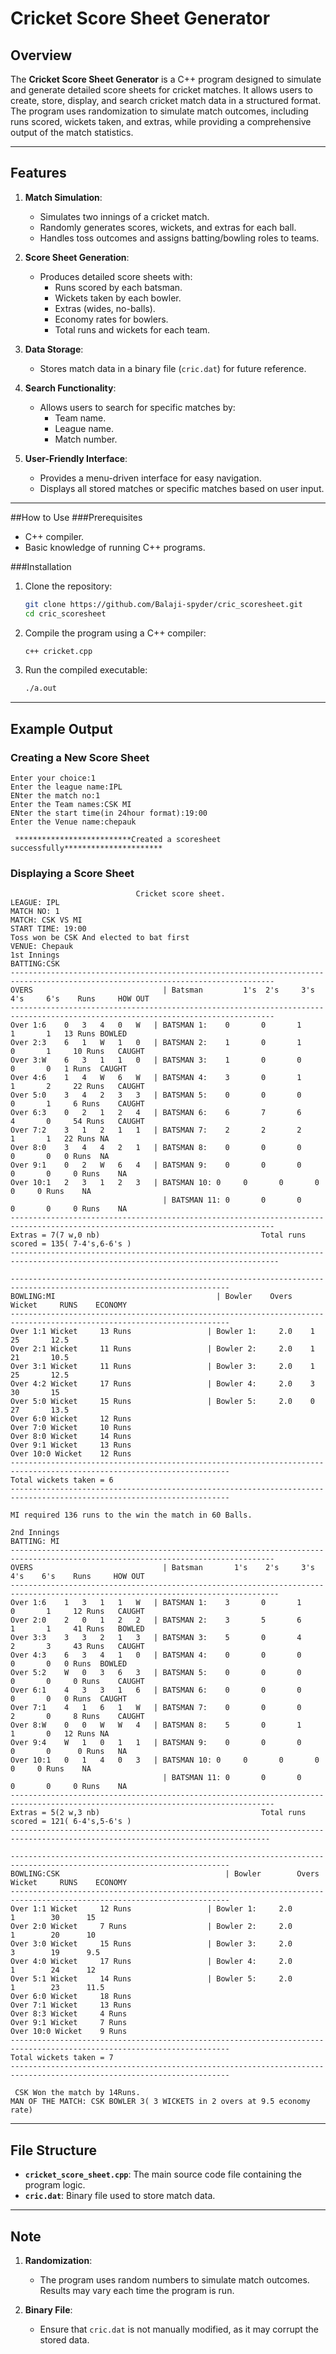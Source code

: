 
# Cricket Score Sheet Generator

## Overview
The **Cricket Score Sheet Generator** is a C++ program designed to simulate and generate detailed score sheets for cricket matches. It allows users to create, store, display, and search cricket match data in a structured format. The program uses randomization to simulate match outcomes, including runs scored, wickets taken, and extras, while providing a comprehensive output of the match statistics.

---

## Features
1. **Match Simulation**:
   - Simulates two innings of a cricket match.
   - Randomly generates scores, wickets, and extras for each ball.
   - Handles toss outcomes and assigns batting/bowling roles to teams.

2. **Score Sheet Generation**:
   - Produces detailed score sheets with:
     - Runs scored by each batsman.
     - Wickets taken by each bowler.
     - Extras (wides, no-balls).
     - Economy rates for bowlers.
     - Total runs and wickets for each team.

3. **Data Storage**:
   - Stores match data in a binary file (`cric.dat`) for future reference.

4. **Search Functionality**:
   - Allows users to search for specific matches by:
     - Team name.
     - League name.
     - Match number.

5. **User-Friendly Interface**:
   - Provides a menu-driven interface for easy navigation.
   - Displays all stored matches or specific matches based on user input.

---
##How to Use
###Prerequisites
- C++ compiler.
- Basic knowledge of running C++ programs.
  
###Installation
1. Clone the repository:
   ```bash
   git clone https://github.com/Balaji-spyder/cric_scoresheet.git
   cd cric_scoresheet
   ```
2. Compile the program using a C++ compiler:
   ```bash
   c++ cricket.cpp
   ```
3. Run the compiled executable:
   ```bash
   ./a.out
   ```
---

## Example Output

### Creating a New Score Sheet
```
Enter your choice:1
Enter the league name:IPL
ENter the match no:1
Enter the Team names:CSK MI
ENter the start time(in 24hour format):19:00
Enter the Venue name:chepauk

 **************************Created a scoresheet successfully********************** 

```

### Displaying a Score Sheet
```
				 			Cricket score sheet.
LEAGUE: IPL
MATCH NO: 1
MATCH: CSK VS MI
START TIME: 19:00
Toss won be CSK And elected to bat first
VENUE: Chepauk
1st Innings
BATTING:CSK
---------------------------------------------------------------------------------------------------------------------------------
OVERS			 	 	 		  | Batsman 	    1's	 2's	 3's	 4's	 6's 	Runs 	 HOW OUT
---------------------------------------------------------------------------------------------------------------------------------
Over 1:6	0	3	4	0	W	| BATSMAN 1: 	0	    0	    1	    1	    1  	13 Runs	BOWLED
Over 2:3	6	1	W	1	0	| BATSMAN 2: 	1	    0	    1	    0	    1	  10 Runs	CAUGHT
Over 3:W	6	3	1	1	0	| BATSMAN 3: 	1	    0	    0	    0	    0  	1 Runs	CAUGHT
Over 4:6	1	4	W	6	W	| BATSMAN 4: 	3	    0    	1	    1	    2	  22 Runs	CAUGHT
Over 5:0	3	4	2	3	3	| BATSMAN 5: 	0	    0	    0	    0	    1	  6 Runs	CAUGHT
Over 6:3	0	2	1	2	4	| BATSMAN 6: 	6	    7	    6    	4	    0	  54 Runs	CAUGHT
Over 7:2	3	1	2	1	1	| BATSMAN 7: 	2	    2	    2	    1	    1  	22 Runs	NA
Over 8:0	3	4	4	2	1	| BATSMAN 8: 	0	    0    	0	    0	    0  	0 Runs	NA
Over 9:1	0	2	W	6	4	| BATSMAN 9: 	0    	0	    0	    0    	0	  0 Runs	NA
Over 10:1	2	3	1	2	3	| BATSMAN 10: 0    	0	    0	    0    	0	  0 Runs	NA
							      | BATSMAN 11: 0	    0	    0	    0    	0	  0 Runs	NA
---------------------------------------------------------------------------------------------------------------------------------
Extras = 7(7 w,0 nb)	 	 	 	 	 	 	 	 	Total runs scored = 135( 7-4's,6-6's )
----------------------------------------------------------------------------------------------------------------------------------

-----------------------------------------------------------------------------------------------------------------------
BOWLING:MI 	 				 		          | Bowler 	  Overs	  Wicket	 RUNS 	 ECONOMY
-----------------------------------------------------------------------------------------------------------------------
Over 1:1 Wicket 	13 Runs  	 	 		| Bowler 1: 	2.0	   1	    25	     12.5
Over 2:1 Wicket 	11 Runs  	 	 		| Bowler 2: 	2.0	   1	    21	     10.5
Over 3:1 Wicket 	11 Runs  	 	 		| Bowler 3: 	2.0	   1	    25	     12.5
Over 4:2 Wicket 	17 Runs  	 	 		| Bowler 4: 	2.0	   3	    30	     15
Over 5:0 Wicket 	15 Runs  	 	 		| Bowler 5: 	2.0	   0	    27	     13.5
Over 6:0 Wicket 	12 Runs 
Over 7:0 Wicket 	10 Runs 
Over 8:0 Wicket 	14 Runs 
Over 9:1 Wicket 	13 Runs 
Over 10:0 Wicket 	12 Runs 
-----------------------------------------------------------------------------------------------------------------------
Total wickets taken = 6
-----------------------------------------------------------------------------------------------------------------------

MI required 136 runs to the win the match in 60 Balls.

2nd Innings
BATTING: MI
---------------------------------------------------------------------------------------------------------------------------------
OVERS			 	 	 		  | Batsman 	  1's	 2's	 3's	  4's	 6's 	Runs	 HOW OUT
----------------------------------------------------------------------------------------------------------------------------------
Over 1:6	1	3	1	1	W	| BATSMAN 1: 	3	    0	    1	    0	    1	  12 Runs	CAUGHT
Over 2:0	2	0	1	2	2	| BATSMAN 2: 	3	    5	    6	    1	    1	  41 Runs	BOWLED
Over 3:3	3	3	2	1	3	| BATSMAN 3: 	5    	0	    4	    2	    3	  43 Runs	CAUGHT
Over 4:3	6	3	4	1	0	| BATSMAN 4: 	0	    0	    0    	0	    0  	0 Runs	BOWLED
Over 5:2	W	0	3	6	3	| BATSMAN 5: 	0	    0	    0	    0	    0	  0 Runs	CAUGHT
Over 6:1	4	3	3	1	6	| BATSMAN 6: 	0	    0	    0	    0	    0  	0 Runs	CAUGHT
Over 7:1	4	1	6	1	W	| BATSMAN 7: 	0    	0    	0	    2	    0	  8 Runs	CAUGHT
Over 8:W	0	0	W	W	4	| BATSMAN 8: 	5	    0    	1    	1	    0  	12 Runs	NA
Over 9:4	W	1	0	1	1	| BATSMAN 9: 	0	    0	    0	    0	    0	   0 Runs	NA
Over 10:1	0	1	4	0	3	| BATSMAN 10: 0	    0	    0	    0    	0	  0 Runs	NA
							      | BATSMAN 11: 0	    0	    0    	0	    0	  0 Runs	NA
---------------------------------------------------------------------------------------------------------------------------------
Extras = 5(2 w,3 nb)		 	 	 	 	 	 	 	Total runs scored = 121( 6-4's,5-6's )
--------------------------------------------------------------------------------------------------------------------------------

-----------------------------------------------------------------------------------------------------------------------
BOWLING:CSK 	 				 		        | Bowler 	    Overs	  Wicket	 RUNS 	 ECONOMY
-----------------------------------------------------------------------------------------------------------------------
Over 1:1 Wicket 	12 Runs  	 	 		| Bowler 1: 	2.0	       1	    30	    15
Over 2:0 Wicket 	7 Runs  	 	 		| Bowler 2: 	2.0	       1	    20	    10
Over 3:0 Wicket 	15 Runs  	 	 		| Bowler 3: 	2.0	       3	    19	    9.5
Over 4:0 Wicket 	17 Runs  	 	 		| Bowler 4: 	2.0	       1	    24	    12
Over 5:1 Wicket 	14 Runs  	 	 		| Bowler 5: 	2.0	       1	    23    	11.5
Over 6:0 Wicket 	18 Runs 
Over 7:1 Wicket 	13 Runs 
Over 8:3 Wicket 	4 Runs 
Over 9:1 Wicket 	7 Runs 
Over 10:0 Wicket 	9 Runs 
-----------------------------------------------------------------------------------------------------------------------
Total wickets taken = 7
-----------------------------------------------------------------------------------------------------------------------

 CSK Won the match by 14Runs.
MAN OF THE MATCH: CSK BOWLER 3( 3 WICKETS in 2 overs at 9.5 economy rate)

```

---

## File Structure
- **`cricket_score_sheet.cpp`**: The main source code file containing the program logic.
- **`cric.dat`**: Binary file used to store match data.

---

## Note
1. **Randomization**:
   - The program uses random numbers to simulate match outcomes. Results may vary each time the program is run.
   
2. **Binary File**:
   - Ensure that `cric.dat` is not manually modified, as it may corrupt the stored data.
     
